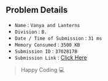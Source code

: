 ## Problem Details 
 
- `Name`                      : `Vanya and Lanterns`
- `Division`                  : `B.`
- `Date / Time of Submission` : `31 ms`
- `Memory Consumed`           : `3500 KB`
- `Submission ID`             : `37028178`
- `Submission Link`           : [Click Here](http://codeforces.com/contest/492/submission/37028178)

> Happy Coding   :computer: